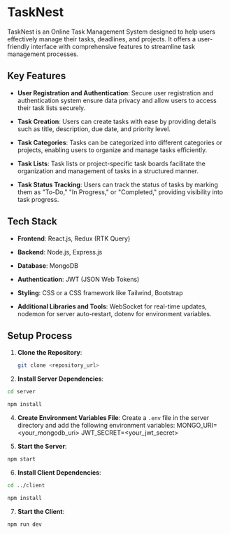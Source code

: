 # TaskNest

TaskNest is an Online Task Management System designed to help users effectively manage their tasks, deadlines, and projects. It offers a user-friendly interface with comprehensive features to streamline task management processes.

## Key Features

- **User Registration and Authentication**: Secure user registration and authentication system ensure data privacy and allow users to access their task lists securely.

- **Task Creation**: Users can create tasks with ease by providing details such as title, description, due date, and priority level.

- **Task Categories**: Tasks can be categorized into different categories or projects, enabling users to organize and manage tasks efficiently.

- **Task Lists**: Task lists or project-specific task boards facilitate the organization and management of tasks in a structured manner.

- **Task Status Tracking**: Users can track the status of tasks by marking them as "To-Do," "In Progress," or "Completed," providing visibility into task progress.

## Tech Stack

- **Frontend**: React.js, Redux (RTK Query)
  
- **Backend**: Node.js, Express.js
  
- **Database**: MongoDB
  
- **Authentication**: JWT (JSON Web Tokens)
  
- **Styling**: CSS or a CSS framework like Tailwind, Bootstrap
  
- **Additional Libraries and Tools**: WebSocket for real-time updates, nodemon for server auto-restart, dotenv for environment variables.

## Setup Process

1. **Clone the Repository**: 
   ```bash
   git clone <repository_url>
   ```



2. **Install Server Dependencies**:

```bash
cd server
```


```bash
npm install
```



4. **Create Environment Variables File**:
Create a `.env` file in the server directory and add the following environment variables:
MONGO_URI=<your_mongodb_uri>
JWT_SECRET=<your_jwt_secret>



5. **Start the Server**:
```bash
npm start
```



6. **Install Client Dependencies**:
```bash
cd ../client
```
```bash
npm install
```



7. **Start the Client**:
```bash
npm run dev
```
